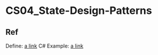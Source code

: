 # CS04_State-Design-Patterns

## Ref

Define: [a link](https://refactoring.guru/design-patterns/state)
C# Example: [a link](https://refactoring.guru/design-patterns/state/csharp/example#example-0)